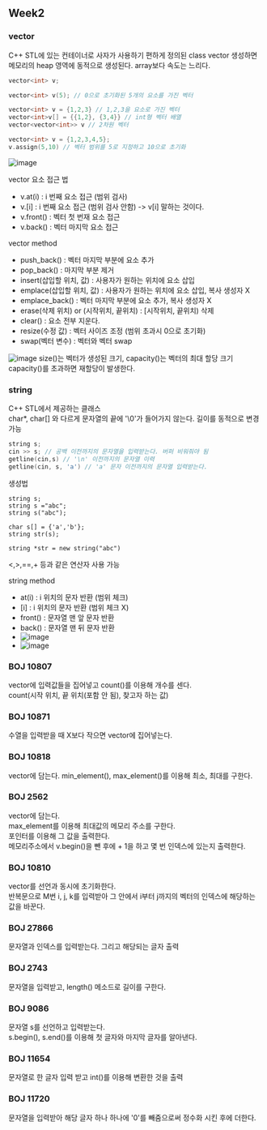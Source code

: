 ## Week2  

### vector
C++ STL에 있는 컨테이너로 사자가 사용하기 편하게 정의된 class
vector 생성하면 메모리의 heap 영역에 동적으로 생성된다.
array보다 속도는 느리다.
```c++
vector<int> v;  

vector<int> v(5); // 0으로 초기화된 5개의 요소를 가진 벡터  

vector<int> v = {1,2,3} // 1,2,3을 요소로 가진 벡터
vector<int>v[] = {{1,2}, {3,4}} // int형 벡터 배열 
vector<vector<int>> v // 2차원 벡터

vector<int> v = {1,2,3,4,5};
v.assign(5,10) // 벡터 범위를 5로 지정하고 10으로 초기화
```
![image](https://github.com/mondayy1/algostudy/assets/85085804/ed0e46eb-ec04-4a42-9165-360f6438ad33)  

vector 요소 접근 법
- v.at(i) : i 번째 요소 접근 (범위 검사)
- v.[i] : i 번째 요소 접근 (범위 검사 안함) -> v[i] 말하는 것이다.
- v.front() : 벡터 첫 번재 요소 접근
- v.back() : 벡터 마지막 요소 접근  

vector method
- push_back() : 벡터 마지막 부분에 요소 추가
- pop_back() : 마지막 부분 제거
- insert(삽입할 위치, 값) : 사용자가 원하는 위치에 요소 삽입
- emplace(삽입할 위치, 값) :  사용자가 원하는 위치에 요소 삽입, 복사 생성자 X  
- emplace_back() :  벡터 마지막 부분에 요소 추가, 복사 생성자 X
- erase(삭제 위치) or (시작위치, 끝위치) : [시작위치, 끝위치) 삭제
- clear() : 요소 전부 지운다.
- resize(수정 값) : 벡터 사이즈 조정 (범위 초과시 0으로 초기화)
- swap(벡터 변수) : 벡터와 벡터 swap  

![image](https://github.com/mondayy1/algostudy/assets/85085804/bdcf92cd-ba96-46e3-b737-ee1e180a3274)
size()는 벡터가 생성된 크기, capacity()는 벡터의 최대 할당 크기  
capacity()를 초과하면 재할당이 발생한다.  

### string
C++ STL에서 제공하는 클래스  
char*, char[] 와 다르게 문자열의 끝에 '\0'가 들어가지 않는다. 길이를 동적으로 변경 가능  
```C++
string s;
cin >> s; // 공백 이전까지의 문자열을 입력받는다. 버퍼 비워줘야 됨
getline(cin,s) // '\n' 이전까지의 문자열 이력
getline(cin, s, 'a') // 'a' 문자 이전까지의 문자열 입력받는다.
```

생성법  
```
string s;
string s ="abc";
string s("abc");

char s[] = {'a','b'};
string str(s);

string *str = new string("abc")
```  

<,>,==,+ 등과 같은 연산자 사용 가능  

string method  
- at(i) : i 위치의 문자 반환 (범위 체크)
- [i] : i 위치의 문자 반환 (범위 체크 X)
- front() : 문자열 맨 앞 문자 반환
- back() : 문자열 맨 뒤 문자 반환
- ![image](https://github.com/mondayy1/algostudy/assets/85085804/8804ab4d-7d76-4648-9d58-92e4cab72b16)
- ![image](https://github.com/mondayy1/algostudy/assets/85085804/a93e314a-3845-4fab-945f-a75ced863cd5)

### BOJ 10807
vector에 입력값들을 집어넣고 count()를 이용해 개수를 센다.  
count(시작 위치, 끝 위치(포함 안 됨), 찾고자 하는 값)  

### BOJ 10871  
수열을 입력받을 때 X보다 작으면 vector에 집어넣는다.  

### BOJ 10818  
vector에 담는다.
min_element(), max_element()를 이용해 최소, 최대를 구한다.

### BOJ 2562  
vector에 담는다.  
max_element를 이용해 최대값의 메모리 주소를 구한다.  
포인터를 이용해 그 값을 출력한다.  
메모리주소에서 v.begin()을 뺀 후에 + 1을 하고 몇 번 인덱스에 있는지 출력한다.  

### BOJ 10810
vector를 선언과 동시에 초기화한다.  
반복문으로 M번 i, j, k를 입력받아 그 안에서 i부터 j까지의 벡터의 인덱스에 해당하는 값을 바꾼다.  

### BOJ 27866  
문자열과 인덱스를 입력받는다. 그리고 해당되는 글자 출력  

### BOJ 2743  
문자열을 입력받고, length() 메소드로 길이를 구한다.  

### BOJ 9086  
문자열 s를 선언하고 입력받는다.  
s.begin(), s.end()를 이용해 첫 글자와 마지막 글자를 알아낸다.  

### BOJ 11654  
문자열로 한 글자 입력 받고 int()를 이용해 변환한 것을 출력  

### BOJ 11720  
문자열을 입력받아 해당 글자 하나 하나에 '0'를 빼줌으로써 정수화 시킨 후에 더한다.  
